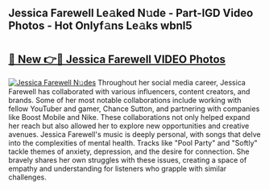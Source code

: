 ## Jessica Farewell Le𝚊ked N𝚞de - Part-lGD Video Photos - Hot Onlyf𝚊ns Le𝚊ks wbnl5

# <h2><a href="http://ac12297.deff.icu/?id=Jessica+Farewell">🔗 New 👉🔴 Jessica Farewell VIDEO Photos</a></h2>

[![Jessica Farewell N𝚞des](https://i.imgur.com/rIISA9y.gif)](http://ac12297.deff.icu/?id=Jessica+Farewell)
Throughout her social media career, Jessica Farewell has collaborated with various influencers, content creators, and brands. Some of her most notable collaborations include working with fellow YouTuber and gamer, Chance Sutton, and partnering with companies like Boost Mobile and Nike. These collaborations not only helped expand her reach but also allowed her to explore new opportunities and creative avenues. Jessica Farewell's music is deeply personal, with songs that delve into the complexities of mental health. Tracks like "Pool Party" and "Softly" tackle themes of anxiety, depression, and the desire for connection. She bravely shares her own struggles with these issues, creating a space of empathy and understanding for listeners who grapple with similar challenges.
